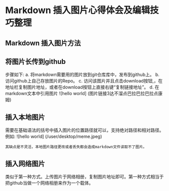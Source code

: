 # Markdown 插入图片心得体会及编辑技巧整理
## Markdown 插入图片方法

## **将图片长传到github**
步骤如下:
a. 将markdown需要用的图片放到git仓库库中，发布到github上。
b. 访问github上自己存放图片的Repo。
c. 访问该图片并且点击download按钮,，在地址栏复制图片地址，或者在download按钮上直接右键“复制链接地址”。
d. 在markdown文本中引用图片 ![hello world] (图片链接3达不溜点巴拉巴拉巴拉点康姆)

## 插入本地图片
需要在基础语法的括号中插入图片的位置路径就可以，支持绝对路径和相对路径。
例如:
![hello world] (/user/desktop/meme.jpeg)

    其缺点是不灵活，本地图片路径更改或者丢失都会造成markdown文件读取不了图片。
  
  

## 插入网络图片
类似于第一种方式。上传图片于网络相册，复制图片地址即可。第一种方式相当于把github当做一个网络相册来作为一个载体。


<!--stackedit_data:
eyJoaXN0b3J5IjpbMjA2NzEyODYwMSwtNTczMTk0NTAzXX0=
-->